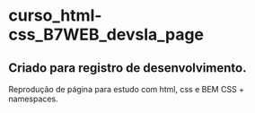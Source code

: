 # curso_html-css_B7WEB_devsla_page

## Criado para registro de desenvolvimento.

Reprodução de página para estudo com html, css e BEM CSS + namespaces.
